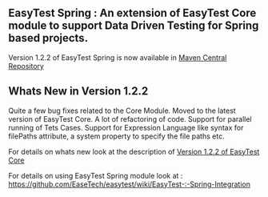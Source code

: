 EasyTest Spring : An extension of EasyTest Core module to support Data Driven Testing for Spring based projects.
------------------------------------------------------------------------------------------------------

Version 1.2.2 of EasyTest Spring is now available in [Maven Central Repository](http://search.maven.org/#search%7Cgav%7C1%7Cg%3A%22org.easetech%22%20AND%20a%3A%22easytest-spring%22)

Whats New in Version 1.2.2
---------------------------

Quite a few bug fixes related to the Core Module. Moved to the latest version of EasyTest Core. A lot of refactoring of code.
Support for parallel running of Tets Cases. Support for Expression Language like syntax for filePaths attribute, a system property to specify
the file paths etc.

For details on whats new look at the description of [Version 1.2.2 of EasyTest Core](https://github.com/EaseTech/easytest-core/blob/master/README.md) 

For details on using EasyTest Spring module look at : https://github.com/EaseTech/easytest/wiki/EasyTest-:-Spring-Integration
